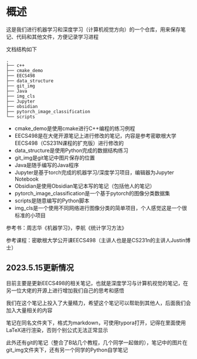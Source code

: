 # 概述

这是我们进行机器学习和深度学习（计算机视觉方向）的一个仓库，用来保存笔记、代码和其他文件，方便记录学习进程

文档结构如下

```shell
.
├── c++
├── cmake_demo
├── EECS498
├── data_structure
├── git_img
├── Java
├── img_cls
├── Jupyter
├── obsidian
├── pytorch_image_classification
└── scripts
```

- cmake_demo是使用cmake进行C++编程的练习例程
- EECS498是在大佬开源笔记上进行修改的笔记，内容是参考密歇根大学EECS498（CS231N课程的扩充版）进行修改的
- data_structure是使用Python完成的数据结构练习
- git_img是git笔记中图片保存的位置
- Java是随手编写的Java程序
- Jupyter是基于torch完成的机器学习/深度学习项目，编辑器为Jupyter Notebook
- Obsidian是使用Obsidian笔记本写的笔记（包括他人的笔记）
- pytorch_image_classification是一个基于pytorch的图像分类数据集
- scripts是随意编写的Python脚本
- img_cls是一个使用不同网络进行图像分类的简单项目，个人感觉这是一个很标准的小项目

参考书：周志华《机器学习》，李航《统计学习方法》

参考课程：密歇根大学公开课EECS498（主讲人也是是CS231n的主讲人Justin博士）

## 2023.5.15更新情况

目前主要是更新EECS498的相关笔记，也就是深度学习与计算机视觉的笔记，在另一位大佬的开源上进行增加我们自己的思考和感悟

我们在这个笔记上投入了大量精力，希望这个笔记可以帮助到其他人，后面我们会加入大量相关的内容

笔记在同名文件夹下，格式为markdown，可使用typora打开，记得在里面使用LaTeX进行渲染，否则个别公式无法正常显示

此外还有git的笔记（整合了B站几个教程，几个同学一起做的），笔记中的图片在git_img文件夹下，还有另一个同学的Python自学笔记
